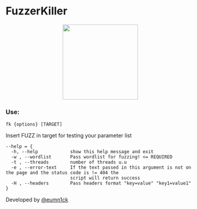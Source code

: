 # FuzzerKiller

<p align=center>
  <img src="https://mugiwarasoficial.com/wp-content/uploads/2021/08/Trafalgar_Law.png" width="200">
</p>

### Use:
```
fk {options} [TARGET]
```
Insert FUZZ in target for testing your parameter list 

```
--help = {
  -h, --help            show this help message and exit
  -w , --wordlist       Pass wordlist for fuzzing! <= REQUIRED
  -t , --threads        number of threads u.u
  -e , --error-text     If the text passed in this argument is not on the page and the status code is != 404 the
                        script will return success
  -H , --headers        Pass headers format "key=value" "key1=value1"
}
```

Developed by [@eumn1ck](https://www.instagram.com/eumn1ck/)
